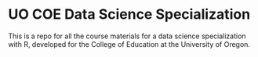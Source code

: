 # UO COE Data Science Specialization
This is a repo for all the course materials for a data science specialization with R, developed for the College of Education at the University of Oregon.
